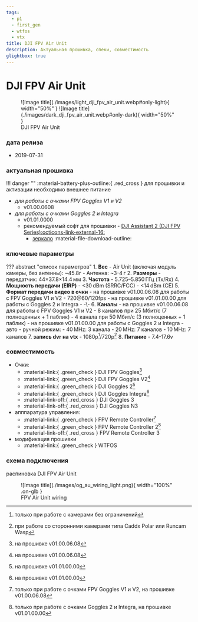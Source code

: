 ```yaml
---
tags:
  - p1
  - first_gen
  - wtfos
  - vtx
title: DJI FPV Air Unit
description: Актуальная прошивка, спеки, совместимость
glightbox: true
---
```

# DJI FPV Air Unit
<figure markdown="span">
  ![Image title](./images/light_dji_fpv_air_unit.webp#only-light){ width="50%" }
  ![Image title](./images/dark_dji_fpv_air_unit.webp#only-dark){ width="50%" }
  <figcaption>DJI FPV Air Unit</figcaption>
</figure>

### дата релиза
- 2019-07-31

### актуальная прошивка
!!! danger ""
    :material-battery-plus-outline:{ .red_cross } для прошивки и активации необходимо внешнее питание 

* _для работы с очками FPV Goggles V1 и V2_
    * v01.00.0608
* _для работы с очками Goggles 2 и Integra_
    * v01.01.0000
    * рекомендуемый софт для прошивки - <a href="https://www.dji.com/downloads/softwares/dji-assistant-2-dji-fpv-series" target="_blank">DJI Assistant 2 (DJI FPV Series):octicons-link-external-16:</a>
        * [зеркало](https://www.djifpv.ru/knowledge_base/dji_assistant/#dji-assistant-2-dji-fpv-series) :material-file-download-outline:

### ключевые параметры
??? abstract "список параметров"
    1. **Вес**
        - Air Unit (включая модуль камеры, без антенны): ~45.8г
        - Антенна: ~3-4 г
    2. **Размеры**
        - передатчик: 44×37.8×14.4 мм
    3. **Частота**
        - 5.725–5.850 ГГц (Tx/Rx)
    4. **Мощность передачи (EIRP)**
        - <30 dBm (SRRC/FCC)
        - <14 dBm (CE)
    5. **Формат передачи видео в очки**
        - на прошивке v01.00.06.08 для работы с FPV Goggles V1 и V2
            - 720@60/120fps
        - на прошивке v01.01.00.00 для работы с Goggles 2 и Integra
            - -\\-
    6. **Каналы**
        - на прошивке v01.00.06.08 для работы с FPV Goggles V1 и V2
            - 8 каналов при 25 Мбит/с (7 полноценных + 1 паблик)
            - 4 канала при 50 Мбит/с (3 полноценных + 1 паблик)
        - на прошивке v01.01.00.00 для работы с Goggles 2 и Integra
            - авто
            - ручной режим:
                - 40 MHz: 3 канала
                - 20 MHz: 7 каналов
                - 10 MHz: 7 каналов
    7. **запись dvr на vtx**
        - 1080p[^1]/720p[^2]
    8. **Питание**
        - 7.4-17.6v

### совместимость
* Очки:
    * :material-link:{ .green_check } DJI FPV Goggles[^3]
    * :material-link:{ .green_check } DJI FPV Goggles V2[^4]
    * :material-link:{ .green_check } DJI Goggles 2[^5]
    * :material-link:{ .green_check } DJI Goggles Integra[^6]
    * :material-link-off:{ .red_cross } DJI Goggles 3
    * :material-link-off:{ .red_cross } DJI Goggles N3
* апппаратура управления:
    * :material-link:{ .green_check } FPV Remote Controller[^7] 
    * :material-link:{ .green_check } FPV Remote Controller 2[^8]
    * :material-link-off:{ .red_cross } FPV Remote Controller 3
* модификация прошивки
    * :material-link:{ .green_check } WTFOS

### схема подключения

распиновкa DJI FPV Air Unit

<figure markdown="span">
![Image title](./images/og_au_wiring_light.png){ width="100%" .on-glb }
<figcaption>FPV Air Unit wiring</figcaption>
</figure>

[^1]: только при работе с камерами без ограничений
[^2]: при работе со сторонними камерами типа Caddx Polar или Runcam Wasp
[^3]: на прошивке v01.00.06.08
[^4]: на прошивке v01.00.06.08
[^5]: на прошивке v01.01.00.00
[^6]: на прошивке v01.01.00.00
[^7]: только при работе с очками FPV Goggles V1 и V2, на прошивке v01.00.06.08
[^8]: только при работе с очками Goggles 2 и Integra, на прошивке v01.01.00.00